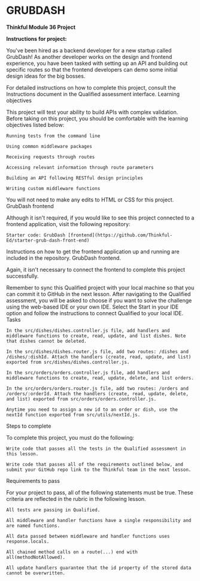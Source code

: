# GRUBDASH

**Thinkful Module 36 Project**

**Instructions for project:**

You've been hired as a backend developer for a new startup called GrubDash! As another developer works on the design and frontend experience, you have been tasked with setting up an API and building out specific routes so that the frontend developers can demo some initial design ideas for the big bosses.

For detailed instructions on how to complete this project, consult the Instructions document in the Qualified assessment interface.
Learning objectives

This project will test your ability to build APIs with complex validation. Before taking on this project, you should be comfortable with the learning objectives listed below:

    Running tests from the command line

    Using common middleware packages

    Receiving requests through routes

    Accessing relevant information through route parameters

    Building an API following RESTful design principles

    Writing custom middleware functions

You will not need to make any edits to HTML or CSS for this project.
GrubDash frontend 

Although it isn't required, if you would like to see this project connected to a frontend application, visit the following repository:

    Starter code: GrubDash [frontend](https://github.com/Thinkful-Ed/starter-grub-dash-front-end)

Instructions on how to get the frontend application up and running are included in the repository.
GrubDash frontend.

Again, it isn't necessary to connect the frontend to complete this project successfully.

Remember to sync this Qualified project with your local machine so that you can commit it to GitHub in the next lesson. After navigating to the Qualified assessment, you will be asked to choose if you want to solve the challenge using the web-based IDE or your own IDE. Select the Start in your IDE option and follow the instructions to connect Qualified to your local IDE.
Tasks

    In the src/dishes/dishes.controller.js file, add handlers and middleware functions to create, read, update, and list dishes. Note that dishes cannot be deleted.

    In the src/dishes/dishes.router.js file, add two routes: /dishes and /dishes/:dishId. Attach the handlers (create, read, update, and list) exported from src/dishes/dishes.controller.js.

    In the src/orders/orders.controller.js file, add handlers and middleware functions to create, read, update, delete, and list orders.

    In the src/orders/orders.router.js file, add two routes: /orders and /orders/:orderId. Attach the handlers (create, read, update, delete, and list) exported from src/orders/orders.controller.js.

    Anytime you need to assign a new id to an order or dish, use the nextId function exported from src/utils/nextId.js.

Steps to complete

To complete this project, you must do the following:

    Write code that passes all the tests in the Qualified assessment in this lesson.

    Write code that passes all of the requirements outlined below, and submit your GitHub repo link to the Thinkful team in the next lesson.

Requirements to pass

For your project to pass, all of the following statements must be true. These criteria are reflected in the rubric in the following lesson.

    All tests are passing in Qualified.

    All middleware and handler functions have a single responsibility and are named functions.

    All data passed between middleware and handler functions uses response.locals.

    All chained method calls on a route(...) end with all(methodNotAllowed).

    All update handlers guarantee that the id property of the stored data cannot be overwritten.
